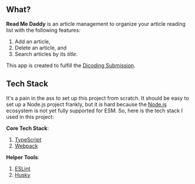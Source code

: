 ## What?
**Read Me Daddy** is an article management to organize your article reading list with the following features:
1. Add an article,
2. Delete an article, and
3. Search articles by its *title*.

This app is created to fulfill the [Dicoding Submission](https://www.dicoding.com/academies/163/).

## Tech Stack
It's a pain in the ass to set up this project from scratch. It should be easy to set up a Node.js project frankly, but it is hard because the [Node.js](https://nodejs.org/en) ecosystem is not yet fully supported for ESM. So, here is the tech stack I used in this project:

**Core Tech Stack**:
1. [TypeScript](https://www.typescriptlang.org/)
2. [Webpack](https://webpack.js.org/)

**Helper Tools**:
1. [ESLint](https://eslint.org/)
2. [Husky](https://typicode.github.io/husky/getting-started.html)